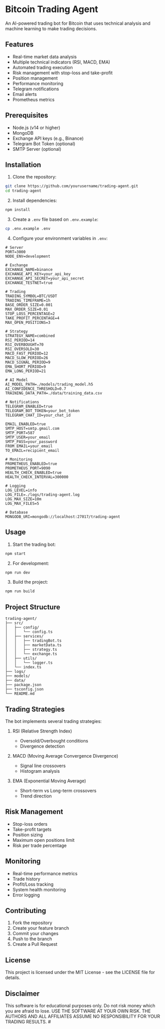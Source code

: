 # Bitcoin Trading Agent

An AI-powered trading bot for Bitcoin that uses technical analysis and machine learning to make trading decisions.

## Features

- Real-time market data analysis
- Multiple technical indicators (RSI, MACD, EMA)
- Automated trading execution
- Risk management with stop-loss and take-profit
- Position management
- Performance monitoring
- Telegram notifications
- Email alerts
- Prometheus metrics

## Prerequisites

- Node.js (v14 or higher)
- MongoDB
- Exchange API keys (e.g., Binance)
- Telegram Bot Token (optional)
- SMTP Server (optional)

## Installation

1. Clone the repository:
```bash
git clone https://github.com/yourusername/trading-agent.git
cd trading-agent
```

2. Install dependencies:
```bash
npm install
```

3. Create a `.env` file based on `.env.example`:
```bash
cp .env.example .env
```

4. Configure your environment variables in `.env`:
```env
# Server
PORT=3000
NODE_ENV=development

# Exchange
EXCHANGE_NAME=binance
EXCHANGE_API_KEY=your_api_key
EXCHANGE_API_SECRET=your_api_secret
EXCHANGE_TESTNET=true

# Trading
TRADING_SYMBOL=BTC/USDT
TRADING_TIMEFRAME=1h
BASE_ORDER_SIZE=0.001
MAX_ORDER_SIZE=0.01
STOP_LOSS_PERCENTAGE=2
TAKE_PROFIT_PERCENTAGE=4
MAX_OPEN_POSITIONS=3

# Strategy
STRATEGY_NAME=combined
RSI_PERIOD=14
RSI_OVERBOUGHT=70
RSI_OVERSOLD=30
MACD_FAST_PERIOD=12
MACD_SLOW_PERIOD=26
MACD_SIGNAL_PERIOD=9
EMA_SHORT_PERIOD=9
EMA_LONG_PERIOD=21

# AI Model
AI_MODEL_PATH=./models/trading_model.h5
AI_CONFIDENCE_THRESHOLD=0.7
TRAINING_DATA_PATH=./data/training_data.csv

# Notifications
TELEGRAM_ENABLED=true
TELEGRAM_BOT_TOKEN=your_bot_token
TELEGRAM_CHAT_ID=your_chat_id

EMAIL_ENABLED=true
SMTP_HOST=smtp.gmail.com
SMTP_PORT=587
SMTP_USER=your_email
SMTP_PASS=your_password
FROM_EMAIL=your_email
TO_EMAIL=recipient_email

# Monitoring
PROMETHEUS_ENABLED=true
PROMETHEUS_PORT=9090
HEALTH_CHECK_ENABLED=true
HEALTH_CHECK_INTERVAL=300000

# Logging
LOG_LEVEL=info
LOG_FILE=./logs/trading-agent.log
LOG_MAX_SIZE=10m
LOG_MAX_FILES=5

# Database
MONGODB_URI=mongodb://localhost:27017/trading-agent
```

## Usage

1. Start the trading bot:
```bash
npm start
```

2. For development:
```bash
npm run dev
```

3. Build the project:
```bash
npm run build
```

## Project Structure

```
trading-agent/
├── src/
│   ├── config/
│   │   └── config.ts
│   ├── services/
│   │   ├── tradingBot.ts
│   │   ├── marketData.ts
│   │   ├── strategy.ts
│   │   └── exchange.ts
│   ├── utils/
│   │   └── logger.ts
│   └── index.ts
├── logs/
├── models/
├── data/
├── package.json
├── tsconfig.json
└── README.md
```

## Trading Strategies

The bot implements several trading strategies:

1. RSI (Relative Strength Index)
   - Oversold/Overbought conditions
   - Divergence detection

2. MACD (Moving Average Convergence Divergence)
   - Signal line crossovers
   - Histogram analysis

3. EMA (Exponential Moving Average)
   - Short-term vs Long-term crossovers
   - Trend direction

## Risk Management

- Stop-loss orders
- Take-profit targets
- Position sizing
- Maximum open positions limit
- Risk per trade percentage

## Monitoring

- Real-time performance metrics
- Trade history
- Profit/Loss tracking
- System health monitoring
- Error logging

## Contributing

1. Fork the repository
2. Create your feature branch
3. Commit your changes
4. Push to the branch
5. Create a Pull Request

## License

This project is licensed under the MIT License - see the LICENSE file for details.

## Disclaimer

This software is for educational purposes only. Do not risk money which you are afraid to lose. USE THE SOFTWARE AT YOUR OWN RISK. THE AUTHORS AND ALL AFFILIATES ASSUME NO RESPONSIBILITY FOR YOUR TRADING RESULTS. #
